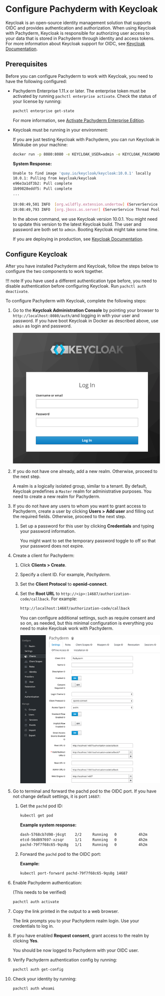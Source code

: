 # Configure Pachyderm with Keycloak

Keycloak is an open-source identity management solution that supports
OIDC and provides authentication and authorization. When using Keycloak
with Pachyderm, Keycloak is responsible for authorizing user access to
your data that is stored in Pachyderm through identity and access tokens.
For more information about Keycloak support for OIDC, see
[Keycloak Documentation](https://www.keycloak.org/docs/latest/securing_apps/#openid-connect-2).

## Prerequisites

Before you can configure Pachyderm to work with Keycloak, you need to
have the following configured:

* Pachyderm Enterprise 1.11.x or later. The enterprise token must be
  activated by running `pachctl enterprise activate`.
  Check the status of your license by running:

  ```bash
  pachctl enterprise get-state
  ```

  For more information, see [Activate Pachyderm Enterprise Edition](../../../deployment/#activate-pachyderm-enterprise-edition).

* Keycloak must be running in your environment:

  If you are just testing Keycloak with Pachyderm, you can run
  Keycloak in Minikube on your machine:

  ```bash
  docker run -p 8080:8080 -e KEYCLOAK_USER=admin -e KEYCLOAK_PASSWORD=admin quay.io/keycloak/keycloak:10.0.1
  ```

  **System Response:**

  ```bash
  Unable to find image 'quay.io/keycloak/keycloak:10.0.1' locally
  10.0.1: Pulling from keycloak/keycloak
  e96e3a1df3b2: Pull complete
  1b99828eddf5: Pull complete
  ...

  19:08:49,501 INFO  [org.wildfly.extension.undertow] (ServerService Thread Pool -- 63) WFLYUT0021: Registered web context: '/auth' for server 'default-server'
  19:08:49,793 INFO  [org.jboss.as.server] (ServerService Thread Pool -- 46) WFLYSRV0010: Deployed "keycloak-server.war" (runtime-name : "keycloak-server.war")
  ```

  In the above command, we use Keycloak version 10.0.1. You might need to
  update this version to the latest Keycloak build. The user and password
  are both set to `admin`. Booting Keycloak might take some time.

  If you are deploying in production, see [Keycloak Documentation](https://www.keycloak.org/getting-started).

## Configure Keycloak

After you have installed Pachyderm and Keycloak, follow the steps
below to configure the two components to work together.

!!! note
    If you have used a different authentication type before,
    you need to disable authentication before configuring
    Keycloak. Run `pachctl auth deactivate`.

To configure Pachyderm with Keycloak, complete the following steps:

1. Go to the **Keycloak Administration Console** by pointing your browser to
`http://localhost:8080/auth/`and logging in with your user and password.
If you have boot Keycloak in Docker as described above, use `admin` as
login and password.

   ![Keycloak login](../../../assets/images/s_keycloak_login.png)

1. If you do not have one already, add a new realm. Otherwise, proceed to
the next step.

   A realm is a logically isolated group, similar to a tenant. By default,
   Keycloak predefines a `Master` realm for administrative purposes. You need
   to create a new realm for Pachyderm.

1. If you do not have any users to whom you want to grant access to Pachyderm,
create a user by clicking **Users > Add user** and filling out the required
fields. Otherwise, proceed to the next step.

   1. Set up a password for this user by clicking **Credentials** and typing
   your password information.

      You might want to set the temporary password toggle to off so that your
      password does not expire.

1. Create a client for Pachyderm:

   1. Click **Clients > Create**.
   1. Specify a client ID. For example, *Pachyderm*.
   1. Set the **Client Protocol** to **openid-connect**.
   1. Set the **Root URL** to `http://<ip>:14687/authorization-code/callback`.
      For example:

      ```bash
      http://localhost:14687/authorization-code/callback
      ```

      You can configure additional settings, such as require consent and so on,
      as needed, but this minimal configuration is everything you need to make
      Keycloak work with Pachyderm.

      ![Keycloak Client](../../../assets/images/s_keycloak_client.png)

1. Go to terminal and forward the pachd pod to the OIDC port. If you have not
change default settings, it is port `14687`:

   1. Get the `pachd` pod ID:

      ```bash
      kubectl get pod
      ```

      **Example system response:**

      ```bash
      dash-5768cb7d98-j6cgt    2/2     Running   0          4h2m
      etcd-56d897697-xzsqr     1/1     Running   0          4h2m
      pachd-79f7f68c65-9qs8g   1/1     Running   0          4h2m
      ```

   1. Forward the `pachd` pod to the OIDC port:

      **Example:**

      ```bash
      kubectl port-forward pachd-79f7f68c65-9qs8g 14687
      ```

1. Enable Pachyderm authentication:

   (This needs to be verified)

   ```bash
   pachctl auth activate
   ```

1. Copy the link printed in the output to a web browser.

   The link prompts you to your Pachyderm realm login.
   Use your credentials to log in.

1. If you have enabled **Request consent**, grant access to
the realm by clicking **Yes**.

   You should be now logged to Pachyderm with your OIDC user.

1. Verify Pachyderm authentication config by running:

   ```bash
   pachctl auth get-config
   ```

1. Check your identity by running:

   ```bash
   pachctl auth whoami
   ```
